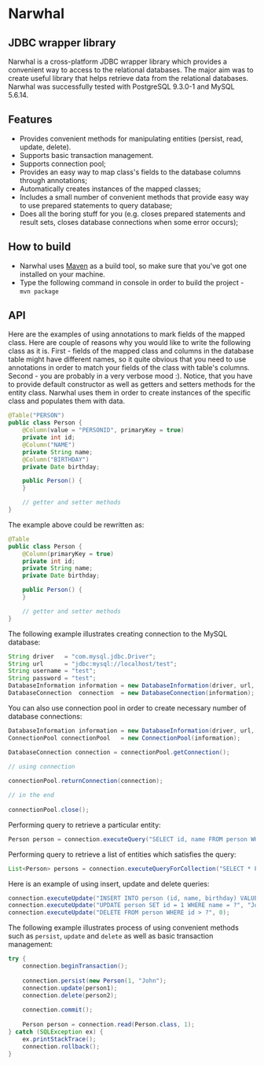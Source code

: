 Narwhal
=======

JDBC wrapper library
-----------------------------

Narwhal is a cross-platform JDBC wrapper library which provides a convenient way to access to the relational databases.
The major aim was to create useful library that helps retrieve data from the relational databases.
Narwhal was successfully tested with PostgreSQL 9.3.0-1 and MySQL 5.6.14.

Features
--------
* Provides convenient methods for manipulating entities (persist, read, update, delete).
* Supports basic transaction management.
* Supports connection pool;
* Provides an easy way to map class's fields to the database columns through annotations;
* Automatically creates instances of the mapped classes;
* Includes a small number of convenient methods that provide easy way to use prepared statements to query database;
* Does all the boring stuff for you (e.g. closes prepared statements and result sets, closes database connections when some error occurs);

How to build
------------
* Narwhal uses [Maven](http://maven.apache.org/) as a build tool, so make sure that you've got one installed on your machine.
* Type the following command in console in order to build the project - ``` mvn package ```

API
---
Here are the examples of using annotations to mark fields of the mapped class.
Here are couple of reasons why you would like to write the following class as it is.
First - fields of the mapped class and columns in the database table might have different names, so it quite obvious that you need to use
annotations in order to match your fields of the class with table's columns.
Second - you are probably in a very verbose mood :).
Notice, that you have to provide default constructor as well as getters and setters methods for the entity class.
Narwhal uses them in order to create instances of the specific class and populates them with data.

```java
@Table("PERSON")
public class Person {
	@Column(value = "PERSONID", primaryKey = true)
	private int id;
	@Column("NAME")
	private String name;
	@Column("BIRTHDAY")
	private Date birthday;

	public Person() {
	}

	// getter and setter methods
}
```

The example above could be rewritten as:

```java
@Table
public class Person {
	@Column(primaryKey = true)
	private int id;
	private String name;
	private Date birthday;

	public Person() {
	}

	// getter and setter methods
}
```
	
The following example illustrates creating connection to the MySQL database:

```java
String driver   = "com.mysql.jdbc.Driver";
String url      = "jdbc:mysql://localhost/test";
String username = "test";
String password = "test";
DatabaseInformation information = new DatabaseInformation(driver, url, username, password);
DatabaseConnection  connection  = new DatabaseConnection(information);
```
	
You can also use connection pool in order to create necessary number of database connections:
	
```java
DatabaseInformation information = new DatabaseInformation(driver, url, username, password);
ConnectionPool connectionPool   = new ConnectionPool(information);

DatabaseConnection connection = connectionPool.getConnection();
	
// using connection

connectionPool.returnConnection(connection);

// in the end
	
connectionPool.close();
```

Performing query to retrieve a particular entity:

```java
Person person = connection.executeQuery("SELECT id, name FROM person WHERE id = ?", Person.class, 1);
```	

Performing query to retrieve a list of entities which satisfies the query:

```java
List<Person> persons = connection.executeQueryForCollection("SELECT * FROM person", Person.class);
```	
		
Here is an example of using insert, update and delete queries:

```java
connection.executeUpdate("INSERT INTO person (id, name, birthday) VALUES (?, ?, ?)", null, "John", new Date());
connection.executeUpdate("UPDATE person SET id = 1 WHERE name = ?", "John");
connection.executeUpdate("DELETE FROM person WHERE id > ?", 0);
```

The following example illustrates process of using convenient methods such as ``` persist ```, ``` update ``` and ``` delete ``` as well as basic transaction management:

```java
try {
	connection.beginTransaction();
	
	connection.persist(new Person(1, "John");
	connection.update(person1);
	connection.delete(person2);
	
	connection.commit();
	
	Person person = connection.read(Person.class, 1);
} catch (SQLException ex) {
	ex.printStackTrace();
	connection.rollback();
}
```